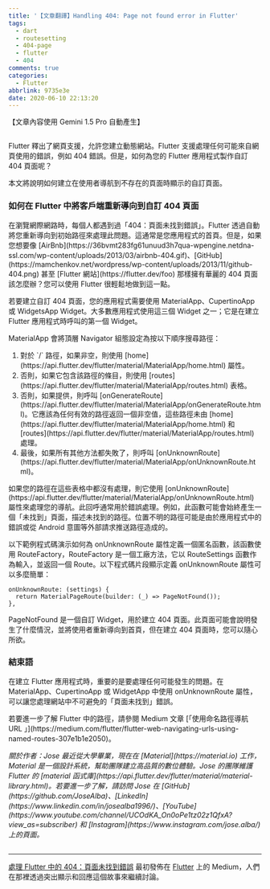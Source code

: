 ```yaml
---
title: '【文章翻譯】Handling 404: Page not found error in Flutter'
tags:
  - dart
  - routesetting
  - 404-page
  - flutter
  - 404
comments: true
categories:
  - Flutter
abbrlink: 9735e3e
date: 2020-06-10 22:13:20
---
```


【文章內容使用 Gemini 1.5 Pro 自動產生】

<figure><img alt="" src="https://cdn-images-1.medium.com/max/850/1*eU-430nepv8cz3OYLIycng.png" /></figure>

<p>Flutter 釋出了網頁支援，允許您建立動態網站。Flutter 支援處理任何可能來自網頁使用的錯誤，例如 404 錯誤。但是，如何為您的 Flutter 應用程式製作自訂 404 頁面呢？</p>

<p>本文將說明如何建立在使用者導航到不存在的頁面時顯示的自訂頁面。</p>

<h3>如何在 Flutter 中將客戶端重新導向到自訂 404 頁面</h3>

<p>在瀏覽網際網路時，每個人都遇到過「404：頁面未找到錯誤」。Flutter 透過自動將您重新導向到初始路徑來處理此問題。這通常是您應用程式的首頁。但是，如果您想要像 [AirBnb](https://36bvmt283fg61unuud3h7qua-wpengine.netdna-ssl.com/wp-content/uploads/2013/03/airbnb-404.gif)、[GitHub](https://mamchenkov.net/wordpress/wp-content/uploads/2013/11/github-404.png) 甚至 [Flutter 網站](https://flutter.dev/foo) 那樣擁有華麗的 404 頁面該怎麼辦？您可以使用 Flutter 很輕鬆地做到這一點。</p>

<p>若要建立自訂 404 頁面，您的應用程式需要使用 MaterialApp、CupertinoApp 或 WidgetsApp Widget。大多數應用程式使用這三個 Widget 之一；它是在建立 Flutter 應用程式時呼叫的第一個 Widget。</p>

<p>MaterialApp 會將頂層 Navigator 組態設定為按以下順序搜尋路徑：</p>

<ol>
<li>對於 `/` 路徑，如果非空，則使用 [home](https://api.flutter.dev/flutter/material/MaterialApp/home.html) 屬性。</li>
<li>否則，如果它包含該路徑的條目，則使用 [routes](https://api.flutter.dev/flutter/material/MaterialApp/routes.html) 表格。</li>
<li>否則，如果提供，則呼叫 [onGenerateRoute](https://api.flutter.dev/flutter/material/MaterialApp/onGenerateRoute.html)。它應該為任何有效的路徑返回一個非空值，這些路徑未由 [home](https://api.flutter.dev/flutter/material/MaterialApp/home.html) 和 [routes](https://api.flutter.dev/flutter/material/MaterialApp/routes.html) 處理。</li>
<li>最後，如果所有其他方法都失敗了，則呼叫 [onUnknownRoute](https://api.flutter.dev/flutter/material/MaterialApp/onUnknownRoute.html)。</li>
</ol>

<p>如果您的路徑在這些表格中都沒有處理，則它使用 [onUnknownRoute](https://api.flutter.dev/flutter/material/MaterialApp/onUnknownRoute.html) 屬性來處理您的導航。此回呼通常用於錯誤處理。例如，此函數可能會始終產生一個「未找到」頁面，描述未找到的路徑。位置不明的路徑可能是由於應用程式中的錯誤或從 Android 意圖等外部請求推送路徑造成的。</p>

<p>以下範例程式碼演示如何為 onUnknownRoute 屬性定義一個匿名函數，該函數使用 RouteFactory，RouteFactory 是一個工廠方法，它以 RouteSettings 函數作為輸入，並返回一個 Route。以下程式碼片段顯示定義 onUnknownRoute 屬性可以多麼簡單：</p>

```
onUnknownRoute: (settings) {
  return MaterialPageRoute(builder: (_) => PageNotFound());
},
```

<p>PageNotFound 是一個自訂 Widget，用於建立 404 頁面。此頁面可能會說明發生了什麼情況，並將使用者重新導向到首頁，但在建立 404 頁面時，您可以隨心所欲。</p>

<h3>結束語</h3>

<p>在建立 Flutter 應用程式時，重要的是要處理任何可能發生的問題。在 MaterialApp、CupertinoApp 或 WidgetApp 中使用 onUnknownRoute 屬性，可以讓您處理網站中不可避免的「頁面未找到」錯誤。</p>

<p>若要進一步了解 Flutter 中的路徑，請參閱 Medium 文章 [「使用命名路徑導航 URL 」](https://medium.com/flutter/flutter-web-navigating-urls-using-named-routes-307e1b1e2050)。</p>

<p><em>關於作者：Jose 最近從大學畢業，現在在 [Material](https://material.io) 工作，Material 是一個設計系統，幫助團隊建立高品質的數位體驗。Jose 的團隊維護 Flutter 的 [material 函式庫](https://api.flutter.dev/flutter/material/material-library.html)。若要進一步了解，請訪問 Jose 在 [GitHub](https://github.com/JoseAlba)、[LinkedIn](https://www.linkedin.com/in/josealba1996/)、[YouTube](https://www.youtube.com/channel/UCOdKA_On0oPe1tz02z1QfxA?view_as=subscriber) 和 [Instagram](https://www.instagram.com/jose.alba/) 上的頁面。</em></p>
<img src="https://medium.com/_/stat?event=post.clientViewed&referrerSource=full_rss&postId=731f5a9fba29" width="1" height="1"><hr><p><a href="https://medium.com/flutter/handling-404-page-not-found-error-in-flutter-731f5a9fba29">處理 Flutter 中的 404：頁面未找到錯誤</a> 最初發佈在 <a href="https://medium.com/flutter">Flutter</a> 上的 Medium，人們在那裡透過突出顯示和回應這個故事來繼續討論。</p> 

